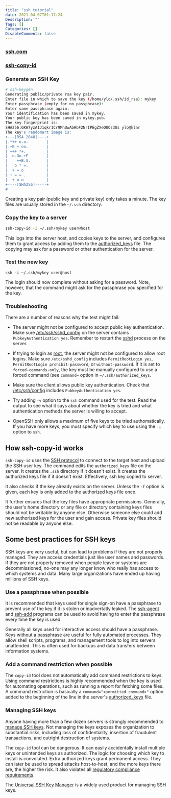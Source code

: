 ```yaml
---
title: "ssh tutorial"
date: 2021-04-07T01:17:24
Description: ""
Tags: []
Categories: []
DisableComments: false
---
```

### [ssh.com](https://www.ssh.com/ssh/copy-id)
### [ssh-copy-id](https://www.ssh.com/ssh/copy-id)

###  Generate an SSH Key
```bash
# ssh-keygen
Generating public/private rsa key pair.
Enter file in which to save the key (/home/ylo/.ssh/id_rsa): mykey
Enter passphrase (empty for no passphrase): 
Enter same passphrase again: 
Your identification has been saved in mykey.
Your public key has been saved in mykey.pub.
The key fingerprint is:
SHA256:GKW7yzA1J1qkr1Cr9MhUwAbHbF2NrIPEgZXeOUOz3Us ylo@klar
The key's randomart image is:
+---[RSA 2048]----+
|.*++ o.o.        |
|.+B + oo.        |
| +++ *+.         |
| .o.Oo.+E        |
|    ++B.S.       |
|   o * =.        |
|  + = o          |
| + = = .         |
|  + o o          |
+----[SHA256]-----+
#
```
Creating a key pair (public key and private key) only takes a minute. The key files are usually stored in the `~/.ssh` directory.
### Copy the key to a server
```bash
ssh-copy-id -i ~/.ssh/mykey user@host
```
This logs into the server host, and copies keys to the server, and configures them to grant access by adding them to the [authorized_keys](https://www.ssh.com/ssh/authorized_keys) file. The copying may ask for a password or other authentication for the server.
 
### Test the new key
```
ssh -i ~/.ssh/mykey user@host
```
The login should now complete without asking for a password. Note, however, that the command might ask for the passphrase you specified for the key.
### Troubleshooting

There are a number of reasons why the test might fail:

-   The server might not be configured to accept public key authentication. Make sure  [/etc/ssh/sshd_config](https://www.ssh.com/ssh/sshd_config)  on the server contains  `PubkeyAuthentication yes`. Remember to restart the  [sshd](https://www.ssh.com/ssh/sshd/)  process on the server.
    
-   If trying to login as  [root](https://www.ssh.com/iam/user/root), the server might not be configured to allow root logins. Make sure  `/etc/sshd_config`  includes  `PermitRootLogin yes`,  `PermitRootLogin prohibit-password`, or  `without-password`. If it is set to  `forced-commands-only`, the key must be manually configured to use a forced command (see  `command=`  option in  `~/.ssh/authorized_keys`.
    
-   Make sure the client allows public key authentication. Check that  [/etc/ssh/config](https://www.ssh.com/ssh/config)  includes  `PubkeyAuthentication yes`.
    
-   Try adding  `-v`  option to the  `ssh`  command used for the test. Read the output to see what it says about whether the key is tried and what authentication methods the server is willing to accept.
    
-   OpenSSH only allows a maximum of five keys to be tried authomatically. If you have more keys, you must specify which key to use using the  `-i`  option to  `ssh`.
## How ssh-copy-id works
`ssh-copy-id`  uses the  [SSH protocol](https://www.ssh.com/ssh/protocol/)  to connect to the target host and upload the SSH user key. The command edits the  `authorized_keys`  file on the server. It creates the  `.ssh`  directory if it doesn't exist. It creates the authorized keys file if it doesn't exist. Effectively, ssh key copied to server.

It also checks if the key already exists on the server. Unless the  `-f`  option is given, each key is only added to the authorized keys file once.

It further ensures that the key files have appropriate permissions. Generally, the user's home directory or any file or directory containing keys files should not be writable by anyone else. Otherwise someone else could add new authorized keys for the user and gain access. Private key files should not be readable by anyone else.
## Some best practices for SSH keys

SSH keys are very useful, but can lead to problems if they are not properly managed. They are access credentials just like user names and passwords. If they are not properly removed when people leave or systems are decommissioned, no-one may any longer know who really has access to which systems and data. Many large organizations have ended up having millions of SSH keys.
### Use a passphrase when possible

It is recommended that keys used for single sign-on have a passphrase to prevent use of the key if it is stolen or inadvertatly leaked. The  [ssh-agent](https://www.ssh.com/ssh/agent)  and  [ssh-add](https://www.ssh.com/ssh/add)  programs can be used to avoid having to enter the passphrase every time the key is used.

Generally all keys used for interactive access should have a passphrase. Keys without a passphrase are useful for fully automated processes. They allow shell scripts, programs, and management tools to log into servers unattended. This is often used for backups and data transfers between information systems.

### Add a command restriction when possible

The  `copy-id`  tool does not automatically add command restrictions to keys. Using command restrictions is highly recommended when the key is used for automating operations, such as running a report for fetching some files. A command restriction is basically a  `command="<permitted command>"`  option added to the beginning of the line in the server's  [authorized_keys](https://www.ssh.com/ssh/authorized_keys/)  file.

### Managing SSH keys

Anyone having more than a few dozen servers is strongly recommended to  [manage SSH keys](https://www.ssh.com/iam/ssh-key-management). Not managing the keys exposes the organization to substantial risks, including loss of confidentiality, insertion of fraudulent transactions, and outright destruction of systems.

The  `copy-id`  tool can be dangerous. It can easily accidentally install multiple keys or unintended keys as authorized. The logic for choosing which key to install is convoluted. Extra authorized keys grant permanent access. They can later be used to spread attacks host-to-host, and the more keys there are, the higher the risk. It also violates all  [regulatory compliance requirements](https://www.ssh.com/compliance/).

The  [Universal SSH Key Manager](https://www.ssh.com/products/universal-ssh-key-manager)  is a widely used product for managing SSH keys.

